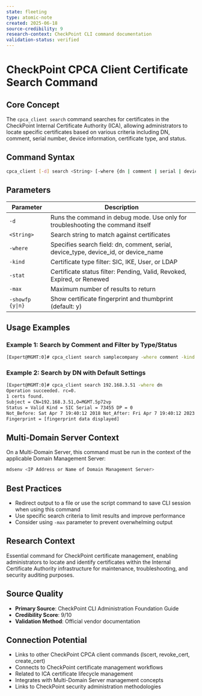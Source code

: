 ```yaml
---
state: fleeting
type: atomic-note
created: 2025-06-18
source-credibility: 9
research-context: CheckPoint CLI command documentation
validation-status: verified
---
```


# CheckPoint CPCA Client Certificate Search Command

## Core Concept
The `cpca_client search` command searches for certificates in the CheckPoint Internal Certificate Authority (ICA), allowing administrators to locate specific certificates based on various criteria including DN, comment, serial number, device information, certificate type, and status.

## Command Syntax
```bash
cpca_client [-d] search <String> [-where {dn | comment | serial | device_type | device_id | device_name}] [-kind {SIC | IKE | User | LDAP}] [-stat {Pending | Valid | Revoked | Expired | Renewed}] [-max <Maximal Number of Results>] [-showfp {y|n}]
```

## Parameters

| Parameter | Description |
|-----------|-------------|
| `-d` | Runs the command in debug mode. Use only for troubleshooting the command itself |
| `<String>` | Search string to match against certificates |
| `-where` | Specifies search field: dn, comment, serial, device_type, device_id, or device_name |
| `-kind` | Certificate type filter: SIC, IKE, User, or LDAP |
| `-stat` | Certificate status filter: Pending, Valid, Revoked, Expired, or Renewed |
| `-max` | Maximum number of results to return |
| `-showfp {y\|n}` | Show certificate fingerprint and thumbprint (default: y) |

## Usage Examples

### Example 1: Search by Comment and Filter by Type/Status
```bash
[Expert@MGMT:0]# cpca_client search samplecompany -where comment -kind SIC LDAP -stat Pending Valid Renewed
```

### Example 2: Search by DN with Default Settings
```bash
[Expert@MGMT:0]# cpca_client search 192.168.3.51 -where dn
Operation succeeded. rc=0.
1 certs found.
Subject = CN=192.168.3.51,O=MGMT.5p72vp
Status = Valid Kind = SIC Serial = 73455 DP = 0
Not_Before: Sat Apr 7 19:40:12 2018 Not_After: Fri Apr 7 19:40:12 2023
Fingerprint = [fingerprint data displayed]
```

## Multi-Domain Server Context
On a Multi-Domain Server, this command must be run in the context of the applicable Domain Management Server:
```bash
mdsenv <IP Address or Name of Domain Management Server>
```

## Best Practices
- Redirect output to a file or use the script command to save CLI session when using this command
- Use specific search criteria to limit results and improve performance
- Consider using `-max` parameter to prevent overwhelming output

## Research Context
Essential command for CheckPoint certificate management, enabling administrators to locate and identify certificates within the Internal Certificate Authority infrastructure for maintenance, troubleshooting, and security auditing purposes.

## Source Quality
- **Primary Source**: CheckPoint CLI Administration Foundation Guide
- **Credibility Score**: 9/10
- **Validation Method**: Official vendor documentation

## Connection Potential
- Links to other CheckPoint CPCA client commands (lscert, revoke_cert, create_cert)
- Connects to CheckPoint certificate management workflows
- Related to ICA certificate lifecycle management
- Integrates with Multi-Domain Server management concepts
- Links to CheckPoint security administration methodologies